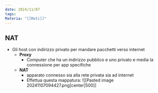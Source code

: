 ```yaml
---
date: 2024/11/07
tags: 
Materia: "[[Reti]]"
---
```

## NAT
- Gli host con indirizzo privato per mandare pacchetti verso internet
	- **Proxy**
		- Computer che ha un indirizzo pubblico e uno privato e media la connessione per app specifiche
	- **NAT** 
		- apparato connesso sia alla rete privata sia ad internet
		- Effettua questa mappatura:
![[Pasted image 20241107094427.png|center|500]]

 